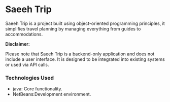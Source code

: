 # Saeeh Trip

Saeeh Trip is a project built using object-oriented programming principles, it simplifies travel planning by managing everything from guides to accommodations.

**Disclaimer:**

Please note that Saeeh Trip is a backend-only application and does not include a user interface. It is designed to be integrated into existing systems or used via API calls.


### Technologies Used
+ java: Core functionality.
+ NetBeans:Development environment.
